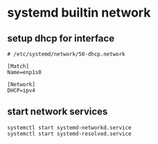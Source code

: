 # systemd builtin network

## setup dhcp for interface

    # /etc/systemd/network/50-dhcp.network

    [Match]
    Name=enp1s0

    [Network]
    DHCP=ipv4

## start network services

    systemctl start systemd-networkd.service
    systemctl start systemd-resolved.service
